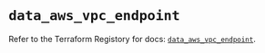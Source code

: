 # `data_aws_vpc_endpoint`

Refer to the Terraform Registory for docs: [`data_aws_vpc_endpoint`](https://registry.terraform.io/providers/hashicorp/aws/4.66.1/docs/data-sources/vpc_endpoint).
